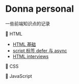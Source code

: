 # Donna personal

一些前端知识点的记录

🍉 HTML
- [HTML 基础](https://github.com/donnapersonal/Some-Field/blob/main/contents/html/html_basics.md)
- [script 标签 defer 与 async](https://github.com/donnapersonal/Some-Field/blob/main/contents/html/script_defer_async.md)
- [HTML interviews](https://github.com/donnapersonal/Some-Field/blob/main/contents/html/html_some_others.md)

🚀 CSS

🐳 JavaScript
